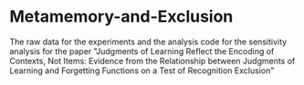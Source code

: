 # Metamemory-and-Exclusion

The raw data for the experiments and the analysis code for the sensitivity analysis for the paper "Judgments of Learning Reflect the Encoding of Contexts, Not Items: Evidence from the Relationship between Judgments of Learning and Forgetting Functions on a Test of Recognition Exclusion"
